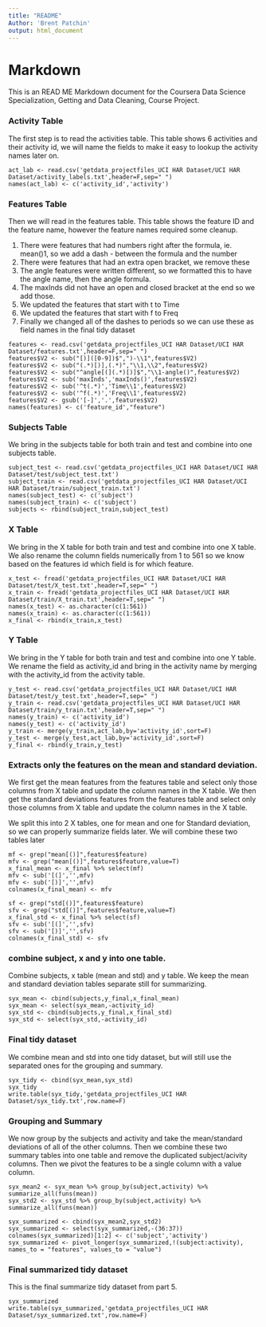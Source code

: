 ```yaml
---
title: "README"
Author: 'Brent Patchin'
output: html_document
---
```


# Markdown

This is an READ ME Markdown document for the Coursera Data Science Specialization, Getting and Data Cleaning, Course Project.

### Activity Table

The first step is to read the activities table. This table shows 6 activities and their activity id, we will name the fields to make it easy to lookup the activity names later on.

```{r}
act_lab <- read.csv('getdata_projectfiles_UCI HAR Dataset/UCI HAR Dataset/activity_labels.txt',header=F,sep=" ")
names(act_lab) <- c('activity_id','activity')
```

### Features Table

Then we will read in the features table. This table shows the feature ID and the feature name, however the feature names required some cleanup.
1. There were features that had numbers right after the formula, ie. mean()1, so we add a dash - between the formula and the number
2. There were features that had an extra open bracket, we remove these
3. The angle features were written different, so we formatted this to have the angle name, then the angle formula.
4. The maxInds did not have an open and closed bracket at the end so we add those.
5. We updated the features that start with t to Time
6. We updated the features that start with f to Freq
7. Finally we changed all of the dashes to periods so we can use these as field names in the final tidy dataset

```{r}
features <- read.csv('getdata_projectfiles_UCI HAR Dataset/UCI HAR Dataset/features.txt',header=F,sep=" ")
features$V2 <- sub("[)]([0-9])$",")-\\1",features$V2)
features$V2 <- sub("(.*)[)],(.*)","\\1,\\2",features$V2)
features$V2 <- sub("^angle[(](.*)[)]$","\\1-angle()",features$V2)
features$V2 <- sub('maxInds','maxInds()',features$V2)
features$V2 <- sub('^t(.*)','Time\\1',features$V2)
features$V2 <- sub('^f(.*)','Freq\\1',features$V2)
features$V2 <- gsub('[-]','.',features$V2)
names(features) <- c('feature_id',"feature")
```

### Subjects Table

We bring in the subjects table for both train and test and combine into one subjects table.

```{r, echo=FALSE}
subject_test <- read.csv('getdata_projectfiles_UCI HAR Dataset/UCI HAR Dataset/test/subject_test.txt')
subject_train <- read.csv('getdata_projectfiles_UCI HAR Dataset/UCI HAR Dataset/train/subject_train.txt')
names(subject_test) <- c('subject')
names(subject_train) <- c('subject')
subjects <- rbind(subject_train,subject_test)
```


### X Table

We bring in the X table for both train and test and combine into one X table. We also rename the column fields numerically from 1 to 561 so we know based on the features id which field is for which feature.

```{r, echo=FALSE}
x_test <- fread('getdata_projectfiles_UCI HAR Dataset/UCI HAR Dataset/test/X_test.txt',header=T,sep=" ")
x_train <- fread('getdata_projectfiles_UCI HAR Dataset/UCI HAR Dataset/train/X_train.txt',header=T,sep=" ")
names(x_test) <- as.character(c(1:561))
names(x_train) <- as.character(c(1:561))
x_final <- rbind(x_train,x_test)
```

### Y Table

We bring in the Y table for both train and test and combine into one Y table.
We rename the field as activity_id and bring in the activity name by merging with the activity_id from the activity table.

```{r, echo=FALSE}
y_test <- read.csv('getdata_projectfiles_UCI HAR Dataset/UCI HAR Dataset/test/y_test.txt',header=T,sep=" ")
y_train <- read.csv('getdata_projectfiles_UCI HAR Dataset/UCI HAR Dataset/train/y_train.txt',header=T,sep=" ")
names(y_train) <- c('activity_id')
names(y_test) <- c('activity_id')
y_train <- merge(y_train,act_lab,by='activity_id',sort=F)
y_test <- merge(y_test,act_lab,by='activity_id',sort=F)
y_final <- rbind(y_train,y_test)
```

### Extracts only the features on the mean and standard deviation. 

We first get the mean features from the features table and select only those columns from X table and update the column names in the X table.
We then get the standard deviations features from the features table and select only those columns from X table and update the column names in the X table.

We split this into 2 X tables, one for mean and one for Standard deviation, so we can properly summarize fields later. We will combine these two tables later

```{r, echo=FALSE}
mf <- grep("mean[()]",features$feature)
mfv <- grep("mean[()]",features$feature,value=T)
x_final_mean <- x_final %>% select(mf)
mfv <- sub('[(]','',mfv)
mfv <- sub('[)]','',mfv)
colnames(x_final_mean) <- mfv

sf <- grep("std[()]",features$feature)
sfv <- grep("std[()]",features$feature,value=T)
x_final_std <- x_final %>% select(sf)
sfv <- sub('[(]','',sfv)
sfv <- sub('[)]','',sfv)
colnames(x_final_std) <- sfv
```

### combine subject, x and y into one table. 

Combine subjects, x table (mean and std) and y table. We keep the mean and standard deviation tables separate still for summarizing.

```{r, echo=FALSE}
syx_mean <- cbind(subjects,y_final,x_final_mean)
syx_mean <- select(syx_mean,-activity_id)
syx_std <- cbind(subjects,y_final,x_final_std)
syx_std <- select(syx_std,-activity_id)
```

### Final tidy dataset

We combine mean and std into one tidy dataset, but will still use the separated ones for the grouping and summary.

```{r, echo=FALSE}
syx_tidy <- cbind(syx_mean,syx_std)
syx_tidy
write.table(syx_tidy,'getdata_projectfiles_UCI HAR Dataset/syx_tidy.txt',row.name=F)
```

### Grouping and Summary

We now group by the subjects and activity and take the mean/standard deviations of all of the other columns. Then we combine these two summary tables into one table and remove the duplicated subject/acivity columns.
Then we pivot the features to be a single column with a value column.

```{r, echo=FALSE}
syx_mean2 <- syx_mean %>% group_by(subject,activity) %>% summarize_all(funs(mean))
syx_std2 <- syx_std %>% group_by(subject,activity) %>% summarize_all(funs(mean))

syx_summarized <- cbind(syx_mean2,syx_std2)
syx_summarized <- select(syx_summarized,-(36:37))
colnames(syx_summarized)[1:2] <- c('subject','activity')
syx_summarized <- pivot_longer(syx_summarized,!(subject:activity), names_to = "features", values_to = "value")
```

### Final summarized tidy dataset

This is the final summarize tidy dataset from part 5.

```{r, echo=FALSE}
syx_summarized
write.table(syx_summarized,'getdata_projectfiles_UCI HAR Dataset/syx_summarized.txt',row.name=F)
```
